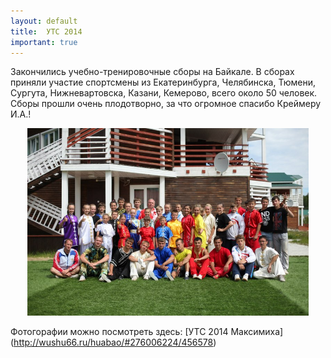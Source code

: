 ```yaml
---
layout: default
title:  УТС 2014
important: true
---
```


Закончились учебно-тренировочные сборы на Байкале. В сборах приняли участие спортсмены из Екатеринбурга, Челябинска, Тюмени, Сургута, Нижневартовска, Казани, Кемерово, всего около 50 человек. Сборы прошли очень плодотворно, за что огромное спасибо Креймеру И.А.!
<center><img src='/huabao/ren/Maximiha2014.jpg' width='450'></center>

Фотогорафии можно посмотреть здесь: [УТС 2014 Максимиха] (http://wushu66.ru/huabao/#276006224/456578)

